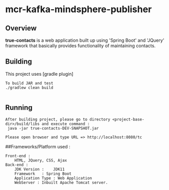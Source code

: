 # mcr-kafka-mindsphere-publisher

## Overview ##

**true-contacts** is a web application built up using 'Spring Boot' and 'JQuery' framework  that basically provides functionality of maintaining contacts.  

## Building ##

This project uses [gradle plugin]

```
To build JAR and test
./gradlew clean build


```

## Running ##
```
After building project, please go to directory <project-base-dir>/build/libs and execute command :
 java -jar true-contacts-DEV-SNAPSHOT.jar

Please open browser and type URL => http://localhost:8080/tc
```

##Frameworks/Platform used :
```
Front-end : 
	HTML, JQuery, CSS, Ajax
Back-end :
	JDK Version :	 JDK11
	Framework   : Spring Boot
	Application Type : Web Application
	WebServer : Inbuilt Apache Tomcat server.
```